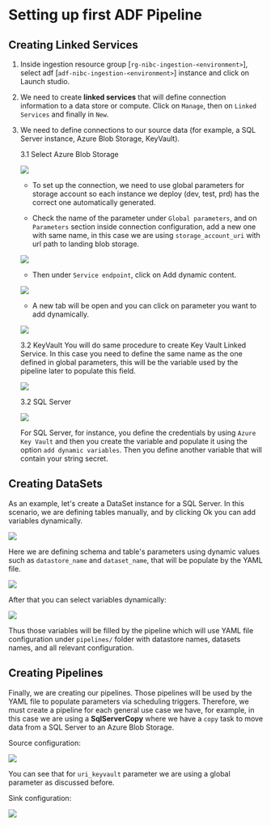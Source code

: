 # Setting up first ADF Pipeline

## Creating Linked Services

1. Inside ingestion resource group [`rg-nibc-ingestion-<environment>`], select adf [`adf-nibc-ingestion-<environment>`] instance and click on Launch studio.

2. We need to create **linked services** that will define connection information to a data store or compute. Click on `Manage`, then on `Linked Services` and finally in `New`.

3. We need to define connections to our source data (for example, a SQL Server instance, Azure Blob Storage, KeyVault).

   3.1 Select Azure Blob Storage

    ![](images/1azblbstorage.png)

    - To set up the connection, we need to use global parameters for storage account so each instance we deploy (dev, test, prd) has the correct one automatically generated.

    - Check the name of the parameter under `Global parameters`, and on `Parameters` section inside connection configuration, add a new one with same name, in this case we are using `storage_account_uri` with url path to landing blob storage.

    ![](images/3storage_acc.png)

    - Then under `Service endpoint`, click on Add dynamic content.

    ![](images/4dynamic.png)

    - A new tab will be open and you can click on parameter you want to add dynamically. 

    ![](images/5add.png)

   3.2 KeyVault
   You will do same procedure to create Key Vault Linked Service. In this case you need to define the same name as the one defined in global parameters, this will be the variable used by the pipeline later to populate this field.

    ![](images/ls_keyvault.png)

   3.2 SQL Server

    ![](images/ls_sqlserver.png)

    For SQL Server, for instance, you define the credentials by using `Azure Key Vault` and then you create the variable and populate it using the option `add dynamic variables`. Then you define another variable that will contain your string secret.

## Creating DataSets

As an example, let's create a DataSet instance for a SQL Server. In this scenario, we are defining tables manually, and by clicking Ok you can add variables dynamically.

![](images/ds_sql_server_new.png)

Here we are defining schema and table's parameters using dynamic values such as `datastore_name` and `dataset_name`, that will be populate by the YAML file.

![](images/ds_sqlserver_config.png)

After that you can select variables dynamically:

![](images/ds_dynamic_variables.png)

Thus those variables will be filled by the pipeline which will use YAML file configuration under `pipelines/` folder with datastore names, datasets names, and all relevant configuration.

## Creating Pipelines

Finally, we are creating our pipelines. Those pipelines will be used by the YAML file to populate parameters via scheduling triggers. Therefore, we must create a pipeline for each general use case we have, for example, in this case we are using a **SqlServerCopy** where we have a `copy` task to move data from a SQL Server to an Azure Blob Storage.

Source configuration:

![](images/source_configuration.png)

You can see that for `uri_keyvault` parameter we are using a global parameter as discussed before.

Sink configuration:

![](images/sink_configuration.png)



 


    
